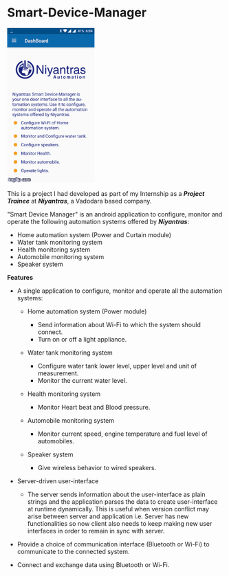 # Smart-Device-Manager

![Smart Device Manager Application](https://github.com/mehtaruchi/Smart-Device-Manager/blob/master/screenshots/1_Screenshots.gif)

 This is a project I had developed as part of my Internship as a ___Project Trainee___ at ___Niyantras___, a Vadodara based company.

"Smart Device Manager" is an android application to configure, monitor and operate the following automation systems offered by  ___Niyantras___:
* Home automation system (Power and Curtain module)
* Water tank monitoring system
* Health monitoring system
* Automobile monitoring system
* Speaker system

******Features******

* A single application to configure, monitor and operate all the automation systems:

    * Home automation system (Power module)
       * Send information about Wi-Fi to which the system should connect.
       * Turn on or off a light appliance.

   * Water tank monitoring system
       * Configure water tank lower level, upper level and unit of measurement.
       * Monitor the current water level.

   * Health monitoring system
       * Monitor Heart beat and Blood pressure.

   * Automobile monitoring system
       * Monitor current speed, engine temperature and fuel level of automobiles.

   * Speaker system
       * Give wireless behavior to wired speakers.

* Server-driven user-interface   
     * The server sends information about the user-interface as plain strings and the application parses the data to create user-interface at runtime dynamically. 
     This is useful when version conflict may arise between server and application i.e.  Server has new functionalities so now client also needs to keep making new user interfaces in order to remain in sync with server.

* Provide a choice of communication interface (Bluetooth or Wi-Fi) to communicate to the connected system.

* Connect and exchange data using Bluetooth or Wi-Fi. 


